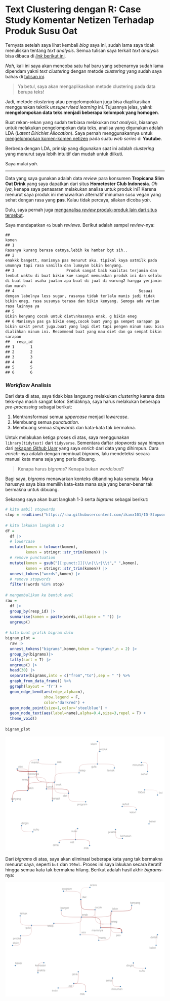 Text Clustering dengan R: Case Study Komentar Netizen Terhadap Produk
Susu Oat
================

Ternyata setelah saya lihat kembali *blog* saya ini, sudah lama saya
tidak menuliskan tentang *text analysis*. Semua tulisan saya terkait
*text analysis* bisa dibaca di [*link* berikut
ini](https://ikanx101.com/tags/#text-analysis).

*Nah*, kali ini saya akan mencoba satu hal baru yang sebenarnya sudah
lama dipendam yakni *text clustering* dengan metode *clustering* yang
sudah saya bahas di [tulisan
ini](https://ikanx101.com/blog/clustering-R/).

> Ya betul, saya akan mengaplikasikan metode clustering pada data berupa
> teks!

Jadi, metode *clustering* atau pengelompokkan juga bisa diaplikasikan
menggunakan teknik *unsupervised learning* ini. Tujuannya jelas, yakni:
**mengelompokan data teks menjadi beberapa kelompok yang homogen**.

Buat rekan-rekan yang sudah terbiasa melakukan *text analysis*, biasanya
untuk melakukan pengelompokan data teks, analisa yang digunakan adalah
LDA (*Latent Dirichlet Allocation*). Saya pernah menggunakannya untuk
[mengelompokan komen-komen
netizen](https://ikanx101.com/blog/blog-posting-sunyi/) pada suatu *web
series* di **Youtube**.

Berbeda dengan LDA, prinsip yang digunakan saat ini adalah *clustering*
yang menurut saya lebih intuitif dan mudah untuk diikuti.

Saya mulai *yah*.

------------------------------------------------------------------------

Data yang saya gunakan adalah data *review* para konsumen **Tropicana
Slim Oat Drink** yang saya dapatkan dari situs **Hometester Club
Indonesia**. *Oh iya*, kenapa saya penasaran melakukan analisa untuk
produk ini? Karena menurut saya produk ini menawarkan alternatif minuman
susu vegan yang sehat dengan rasa yang **pas**. Kalau tidak percaya,
silakan dicoba *yah*.

Dulu, saya pernah juga [menganalisa *review* produk-produk lain dari
situs tersebut](https://ikanx101.com/blog/home-tester/).

Saya mendapatkan `45` buah *reviews*. Berikut adalah sampel
*review*-nya:

    ##                                                                                                                                                                                                                  komen
    ## 1                                                                                                                                                               Rasanya kurang berasa oatnya,lebih ke hambar bgt sih..
    ## 2                                                                                            enakkk bangett, manisnya pas menurut aku. tipikal kaya oatmilk pada umumnya tapi rasa vanilla dan lumayan bikin kenyang. 
    ## 3                       Produk sangat baik kualitas terjamin dan lembut waktu di buat bikin kue sangat memuaskan produk ini dan selalu di buat buat usaha jualan apa buat di jual di warung2 hargga yerjamin dan murah
    ## 4                                                       Sesuai dengan labelnya less sugar, rasanya tidak terlalu manis jadi tidak bikin eneg, rasa susunya terasa dan bikin kenyang. Semoga ada varian rasa lainnya ya
    ## 5                                                                                                                                                           Bikin kenyang cocok untuk diet\nRasanya enak, g bikin eneg
    ## 6 Manisnya pas ga bikin eneg,cocok buat yang ga sempet sarapan ga bikin sakit perut juga.buat yang lagi diet tapi pengen minum susu bisa dialihkan minum ini. Recommend buat yang mau diet dan ga sempat bikin sarapan
    ##   resp_id
    ## 1       1
    ## 2       2
    ## 3       3
    ## 4       4
    ## 5       5
    ## 6       6

### *Workflow* Analisis

Dari data di atas, saya tidak bisa langsung melakukan *clustering*
karena data teks-nya masih sangat kotor. Setidaknya, saya harus
melakukan beberapa *pre-processing* sebagai berikut:

1.  Mentransformasi semua *uppercase* menjadi *lowercase*.
2.  Membuang semua *punctuation*.
3.  Membuang semua *stopwords* dan kata-kata tak bermakna.

Untuk melakukan ketiga proses di atas, saya menggunakan
`library(tidytext)` dari `tidyverse`. Sementara daftar *stopwords* saya
himpun dari [rekapan *Github
User*](https://raw.githubusercontent.com/ikanx101/ID-Stopwords/master/id.stopwords.02.01.2016.txt)
yang saya *enrich* dari data yang dihimpun. Cara *enrich*-nya adalah
dengan membuat *bigrams*, lalu mendeteksi secara manual kata mana saja
yang perlu dibuang.

> Kenapa harus *bigrams*? Kenapa bukan *wordcloud*?

Bagi saya, *bigrams* menawarkan konteks dibanding kata semata. Maka
harusnya saya bisa memilih kata-kata mana saja yang benar-benar tak
bermakna untuk dibuang.

Sekarang saya akan buat langkah 1-3 serta *bigrams* sebagai berikut:

``` r
# kita ambil stopwords
stop = readLines("https://raw.githubusercontent.com/ikanx101/ID-Stopwords/master/id.stopwords.02.01.2016.txt")

# kita lakukan langkah 1-2
df = 
  df |>
  # lowercase
  mutate(komen = tolower(komen),
         komen = stringr::str_trim(komen)) |>
  # remove punctuation
  mutate(komen = gsub("[[:punct:]]|\\n|\\r|\\t"," ",komen),
         komen = stringr::str_trim(komen)) |>
  unnest_tokens("words",komen) |>
  # remove stopwords
  filter(!words %in% stop)

# mengembalikan ke bentuk awal
raw = 
  df |> 
  group_by(resp_id) |> 
  summarise(komen = paste(words,collapse = " ")) |>
  ungroup()

# kita buat grafik bigram dulu
bigram_plot = 
  raw |>
  unnest_tokens("bigrams",komen,token = "ngrams",n = 2) |>
  group_by(bigrams)|>
  tally(sort = T) |>
  ungroup() |>
  head(30) |>
  separate(bigrams,into = c("from","to"),sep = " ") %>% 
  graph_from_data_frame() %>% 
  ggraph(layout = 'fr') +
  geom_edge_bend(aes(edge_alpha=n),
                 show.legend = F,
                 color='darkred') +
  geom_node_point(size=1,color='steelblue') +
  geom_node_text(aes(label=name),alpha=0.4,size=3,repel = T) +
  theme_void()

bigram_plot
```

<img src="Posting_files/figure-gfm/unnamed-chunk-2-1.png" width="672" />

Dari *bigrams* di atas, saya akan eliminasi beberapa kata yang tak
bermakna menurut saya, seperti `but` dan `190ml`. Proses ini saya
lakukan secara iteratif hingga semua kata tak bermakna hilang. Berikut
adalah hasil akhir *bigrams*-nya:

<img src="Posting_files/figure-gfm/unnamed-chunk-3-1.png" width="672" />
